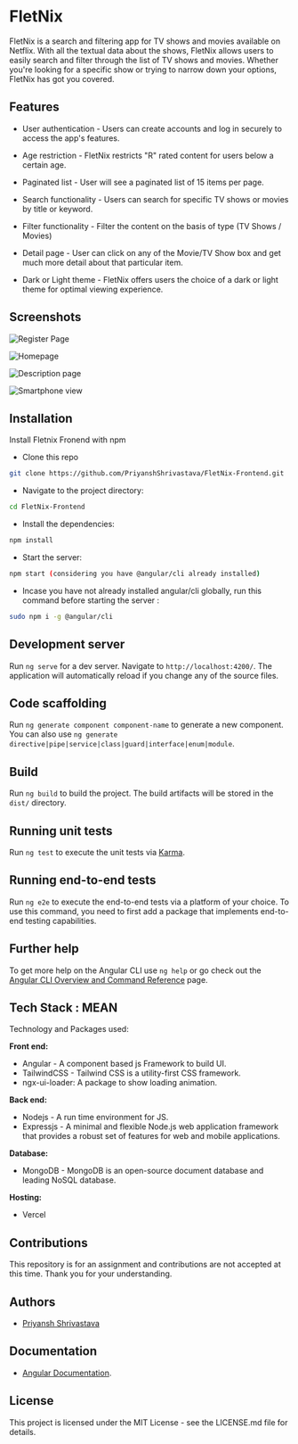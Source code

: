 
# FletNix

FletNix is a search and filtering app for TV shows and movies available on Netflix. With all the textual data about the shows, FletNix allows users to easily search and filter through the list of TV shows and movies. Whether you're looking for a specific show or trying to narrow down your options, FletNix has got you covered.

## Features

- User authentication - Users can create accounts and log in securely to access the app's features.

- Age restriction - FletNix restricts "R" rated content for users below a certain age.

- Paginated list - User will see a paginated list of 15 items per page.

- Search functionality - Users can search for specific TV shows or movies by title or keyword.

- Filter functionality - Filter the content on the basis of type (TV Shows / Movies)

- Detail page - User can click on any of the Movie/TV Show box and get much more detail about that particular item.

- Dark or Light theme - FletNix offers users the choice of a dark or light theme for optimal viewing experience.

## Screenshots

![Register Page](https://user-images.githubusercontent.com/89379595/234605615-5ba1c5aa-f872-4018-9095-8014de2337c4.png)

![Homepage](https://user-images.githubusercontent.com/89379595/234605795-540c2340-216a-49c6-8b45-da9142441532.png)

![Description page](https://user-images.githubusercontent.com/89379595/234605889-fadeb920-6e44-49cc-bf3e-80a59c3cb184.png)

![Smartphone view](https://user-images.githubusercontent.com/89379595/234606253-fbdd25ca-fdc5-451a-bf94-76de13d5a557.png)

## Installation

Install Fletnix Fronend with npm

- Clone this repo
```bash
git clone https://github.com/PriyanshShrivastava/FletNix-Frontend.git

```

- Navigate to the project directory:
```bash
cd FletNix-Frontend

```

- Install the dependencies:

```bash
npm install

```
- Start the server:

```bash
npm start (considering you have @angular/cli already installed)
```
- Incase you have not already installed angular/cli globally, run this command before starting the server :
```bash
sudo npm i -g @angular/cli
```

## Development server

Run `ng serve` for a dev server. Navigate to `http://localhost:4200/`. The application will automatically reload if you change any of the source files.

## Code scaffolding

Run `ng generate component component-name` to generate a new component. You can also use `ng generate directive|pipe|service|class|guard|interface|enum|module`.

## Build

Run `ng build` to build the project. The build artifacts will be stored in the `dist/` directory.

## Running unit tests

Run `ng test` to execute the unit tests via [Karma](https://karma-runner.github.io).

## Running end-to-end tests

Run `ng e2e` to execute the end-to-end tests via a platform of your choice. To use this command, you need to first add a package that implements end-to-end testing capabilities.

## Further help

To get more help on the Angular CLI use `ng help` or go check out the [Angular CLI Overview and Command Reference](https://angular.io/cli) page.

## Tech Stack  : **MEAN**

Technology and Packages used:

**Front end:**
- Angular - A component based js Framework to build UI.
- TailwindCSS - Tailwind CSS is a utility-first CSS framework.
- ngx-ui-loader: A package to show loading animation.


**Back end:**
- Nodejs - A run time environment for JS.
- Expressjs - A minimal and flexible Node.js web application framework that provides a robust set of features for web and mobile applications.    

**Database:**
- MongoDB - MongoDB is an open-source document database and leading NoSQL database.

**Hosting:**
- Vercel

## Contributions

This repository is for an assignment and contributions are not accepted at this time. Thank you for your understanding.


## Authors

- [Priyansh Shrivastava](https://www.github.com/PriyanshShrivastava)



## Documentation


- [Angular Documentation](https://angular.io/docs).

## License

This project is licensed under the MIT License - see the LICENSE.md file for details.
